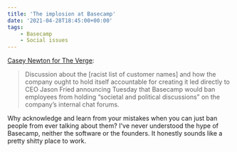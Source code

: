 ```yaml
---
title: 'The implosion at Basecamp'
date: '2021-04-28T18:45:00+00:00'
tags:
    - Basecamp
    - Social issues
---
```


[Casey Newton for The Verge](https://www.theverge.com/2021/4/27/22406673/basecamp-political-speech-policy-controversy):

> Discussion about the [racist list of customer names] and how the company ought to hold itself accountable for creating it led directly to CEO Jason Fried announcing Tuesday that Basecamp would ban employees from holding “societal and political discussions” on the company’s internal chat forums.

Why acknowledge and learn from your mistakes when you can just ban people from ever talking about them? I've never understood the hype of Basecamp, neither the software or the founders. It honestly sounds like a pretty shitty place to work.
